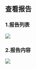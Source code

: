 ## 查看报告

### 1.报告列表  
![](http://imgcache.tcecqpoc.fsphere.cn/image/mc.qcloudimg.com/static/img/9312a08eef73cc8cb0dd225026959285/bglb.png)

### 2.报告内容  
![](http://imgcache.tcecqpoc.fsphere.cn/image/mc.qcloudimg.com/static/img/1d0b504283e253a458fbc89f9a45a42f/bgnr.png)

